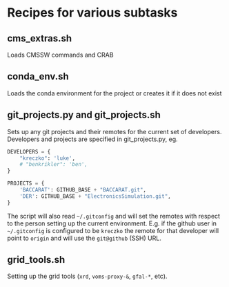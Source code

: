 # Recipes for various subtasks

## cms_extras.sh
Loads CMSSW commands and CRAB

## conda_env.sh
Loads the conda environment for the project or creates it if it does not exist

## git_projects.py and git_projects.sh
Sets up any git projects and their remotes for the current set of developers.
Developers and projects are specified in git_projects.py, eg.

```python
DEVELOPERS = {
    "kreczko": 'luke',
    # "benkrikler": 'ben',
}

PROJECTS = {
    'BACCARAT': GITHUB_BASE + "BACCARAT.git",
    'DER': GITHUB_BASE + "ElectronicsSimulation.git",
}
```

The script will also read `~/.gitconfig` and will set the remotes with respect to the person setting up the current environment.
E.g. if the github user in `~/.gitconfig` is configured to be `kreczko` the remote for that developer will point to `origin` and will use the `git@github` (SSH) URL.

## grid_tools.sh
Setting up the grid tools (`xrd`, `voms-proxy-&`, `gfal-*`, etc).
